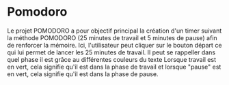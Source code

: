 # Pomodoro
Le projet POMODORO a pour objectif principal la création d'un timer suivant la méthode POMODORO (25 minutes de travail et 5 minutes de pause) afin de renforcer la mémoire. 
Ici, l'utilisateur peut cliquer sur le bouton départ ce qui lui permet de lancer les 25 minutes de travail. Il peut se rappeller dans quel phase il est grâce au différentes couleurs du texte
Lorsque travail est en vert, cela signifie qu'il est dans la phase de travail et lorsque "pause" est en vert, cela signifie qu'il est dans la phase de pause. 
